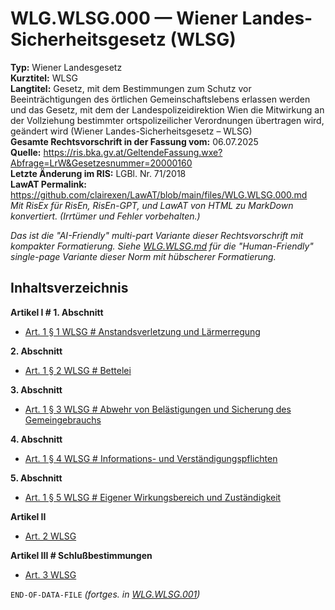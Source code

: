 # WLG.WLSG.000 — Wiener Landes-Sicherheitsgesetz (WLSG)
**Typ:** Wiener Landesgesetz  
**Kurztitel:** WLSG  
**Langtitel:** Gesetz, mit dem Bestimmungen zum Schutz vor Beeinträchtigungen des örtlichen Gemeinschaftslebens erlassen werden und das Gesetz, mit dem der Landespolizeidirektion Wien die Mitwirkung an der Vollziehung bestimmter ortspolizeilicher Verordnungen übertragen wird, geändert wird (Wiener Landes-Sicherheitsgesetz – WLSG)  
**Gesamte Rechtsvorschrift in der Fassung vom:** 06.07.2025  
**Quelle:** https://ris.bka.gv.at/GeltendeFassung.wxe?Abfrage=LrW&Gesetzesnummer=20000160  
**Letzte Änderung im RIS:** LGBl. Nr. 71/2018  
**LawAT Permalink:** https://github.com/clairexen/LawAT/blob/main/files/WLG.WLSG.000.md  
*Mit RisEx für RisEn, RisEn-GPT, und LawAT von HTML zu MarkDown konvertiert. (Irrtümer und Fehler vorbehalten.)*

*Das ist die "AI-Friendly" multi-part Variante dieser Rechtsvorschrift mit kompakter Formatierung. Siehe [WLG.WLSG.md](WLG.WLSG.md) für die "Human-Friendly" single-page Variante dieser Norm mit hübscherer Formatierung.*

## Inhaltsverzeichnis

**Artikel I # 1. Abschnitt**  
* [Art. 1 § 1 WLSG # Anstandsverletzung und Lärmerregung](WLG.WLSG.001.md#art-1--1-wlsg--anstandsverletzung-und-lärmerregung)

**2. Abschnitt**  
* [Art. 1 § 2 WLSG # Bettelei](WLG.WLSG.001.md#art-1--2-wlsg--bettelei)

**3. Abschnitt**  
* [Art. 1 § 3 WLSG # Abwehr von Belästigungen und Sicherung des Gemeingebrauchs](WLG.WLSG.001.md#art-1--3-wlsg--abwehr-von-belästigungen-und-sicherung-des-gemeingebrauchs)

**4. Abschnitt**  
* [Art. 1 § 4 WLSG # Informations- und Verständigungspflichten](WLG.WLSG.001.md#art-1--4-wlsg--informations--und-verständigungspflichten)

**5. Abschnitt**  
* [Art. 1 § 5 WLSG # Eigener Wirkungsbereich und Zuständigkeit](WLG.WLSG.001.md#art-1--5-wlsg--eigener-wirkungsbereich-und-zuständigkeit)

**Artikel II**  
* [Art. 2 WLSG](WLG.WLSG.001.md#art-2-wlsg)

**Artikel III # Schlußbestimmungen**  
* [Art. 3 WLSG](WLG.WLSG.001.md#art-3-wlsg)

`END-OF-DATA-FILE` *(fortges. in [WLG.WLSG.001](WLG.WLSG.001.md))*
